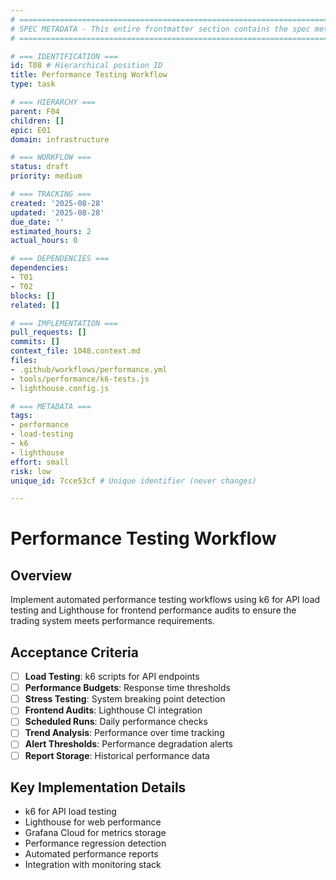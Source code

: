 ```yaml
---
# ============================================================================
# SPEC METADATA - This entire frontmatter section contains the spec metadata
# ============================================================================

# === IDENTIFICATION ===
id: T08 # Hierarchical position ID
title: Performance Testing Workflow
type: task

# === HIERARCHY ===
parent: F04
children: []
epic: E01
domain: infrastructure

# === WORKFLOW ===
status: draft
priority: medium

# === TRACKING ===
created: '2025-08-28'
updated: '2025-08-28'
due_date: ''
estimated_hours: 2
actual_hours: 0

# === DEPENDENCIES ===
dependencies:
- T01
- T02
blocks: []
related: []

# === IMPLEMENTATION ===
pull_requests: []
commits: []
context_file: 1048.context.md
files:
- .github/workflows/performance.yml
- tools/performance/k6-tests.js
- lighthouse.config.js

# === METADATA ===
tags:
- performance
- load-testing
- k6
- lighthouse
effort: small
risk: low
unique_id: 7cce53cf # Unique identifier (never changes)

---
```


# Performance Testing Workflow

## Overview

Implement automated performance testing workflows using k6 for API load testing and Lighthouse for frontend performance audits to ensure the trading system meets performance requirements.

## Acceptance Criteria

- [ ] **Load Testing**: k6 scripts for API endpoints
- [ ] **Performance Budgets**: Response time thresholds
- [ ] **Stress Testing**: System breaking point detection
- [ ] **Frontend Audits**: Lighthouse CI integration
- [ ] **Scheduled Runs**: Daily performance checks
- [ ] **Trend Analysis**: Performance over time tracking
- [ ] **Alert Thresholds**: Performance degradation alerts
- [ ] **Report Storage**: Historical performance data

## Key Implementation Details

- k6 for API load testing
- Lighthouse for web performance
- Grafana Cloud for metrics storage
- Performance regression detection
- Automated performance reports
- Integration with monitoring stack
